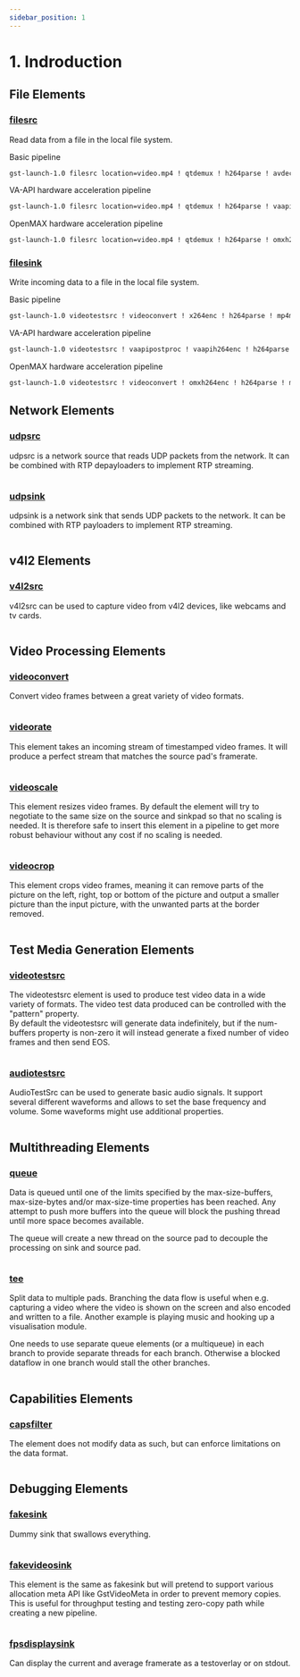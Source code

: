 ```yaml
---
sidebar_position: 1
---
```


# 1. Indroduction

## File Elements

### [filesrc](https://gstreamer.freedesktop.org/documentation/coreelements/filesrc.html?gi-language=c)

Read data from a file in the local file system.

Basic pipeline

```bash
gst-launch-1.0 filesrc location=video.mp4 ! qtdemux ! h264parse ! avdec_h264 ! videoconvert ! autovideosink
```

VA-API hardware acceleration pipeline

```bash
gst-launch-1.0 filesrc location=video.mp4 ! qtdemux ! h264parse ! vaapih264dec ! vaapipostproc ! autovideosink
```

OpenMAX hardware acceleration pipeline

```bash
gst-launch-1.0 filesrc location=video.mp4 ! qtdemux ! h264parse ! omxh264dec ! videoconvert ! autovideosink
```

### [filesink](https://gstreamer.freedesktop.org/documentation/coreelements/filesink.html?gi-language=c)

Write incoming data to a file in the local file system.

Basic pipeline

```bash
gst-launch-1.0 videotestsrc ! videoconvert ! x264enc ! h264parse ! mp4mux ! filesink location=output.mp4
```

VA-API hardware acceleration pipeline

```bash
gst-launch-1.0 videotestsrc ! vaapipostproc ! vaapih264enc ! h264parse ! mp4mux ! filesink location=output.mp4
```

OpenMAX hardware acceleration pipeline

```bash
gst-launch-1.0 videotestsrc ! videoconvert ! omxh264enc ! h264parse ! mp4mux ! filesink location=output.mp4
```

## Network Elements

### [udpsrc](https://gstreamer.freedesktop.org/documentation/udp/udpsrc.html?gi-language=c)

udpsrc is a network source that reads UDP packets from the network. It can be combined with RTP depayloaders to implement RTP streaming.

```bash

```

### [udpsink](https://gstreamer.freedesktop.org/documentation/udp/udpsink.html?gi-language=c)

udpsink is a network sink that sends UDP packets to the network. It can be combined with RTP payloaders to implement RTP streaming.

```bash

```

## v4l2 Elements

### [v4l2src](https://gstreamer.freedesktop.org/documentation/video4linux2/v4l2src.html?gi-language=c)

v4l2src can be used to capture video from v4l2 devices, like webcams and tv cards.

```bash

```

## Video Processing Elements

### [videoconvert](https://gstreamer.freedesktop.org/documentation/videoconvertscale/videoconvert.html?gi-language=c)

Convert video frames between a great variety of video formats.

```bash

```

### [videorate](https://gstreamer.freedesktop.org/documentation/videorate/index.html?gi-language=c)

This element takes an incoming stream of timestamped video frames. It will produce a perfect stream that matches the source pad's framerate.

```bash

```

### [videoscale](https://gstreamer.freedesktop.org/documentation/videoconvertscale/videoscale.html?gi-language=c)

This element resizes video frames. By default the element will try to negotiate to the same size on the source and sinkpad so that no scaling is needed. It is therefore safe to insert this element in a pipeline to get more robust behaviour without any cost if no scaling is needed.

```bash

```

### [videocrop](https://gstreamer.freedesktop.org/documentation/videocrop/videocrop.html?gi-language=c)

This element crops video frames, meaning it can remove parts of the picture on the left, right, top or bottom of the picture and output a smaller picture than the input picture, with the unwanted parts at the border removed.

```bash

```

## Test Media Generation Elements

### [videotestsrc](https://gstreamer.freedesktop.org/documentation/videotestsrc/index.html?gi-language=c)

The videotestsrc element is used to produce test video data in a wide variety of formats. The video test data produced can be controlled with the "pattern" property.  
By default the videotestsrc will generate data indefinitely, but if the num-buffers property is non-zero it will instead generate a fixed number of video frames and then send EOS.

```bash

```

### [audiotestsrc](https://gstreamer.freedesktop.org/documentation/audiotestsrc/index.html?gi-language=c)

AudioTestSrc can be used to generate basic audio signals. It support several different waveforms and allows to set the base frequency and volume. Some waveforms might use additional properties.

```bash

```

## Multithreading Elements

### [queue](https://gstreamer.freedesktop.org/documentation/coreelements/queue.html?gi-language=c)

Data is queued until one of the limits specified by the max-size-buffers, max-size-bytes and/or max-size-time properties has been reached. Any attempt to push more buffers into the queue will block the pushing thread until more space becomes available.

The queue will create a new thread on the source pad to decouple the processing on sink and source pad.

```bash

```

### [tee](https://gstreamer.freedesktop.org/documentation/coreelements/tee.html?gi-language=c)

Split data to multiple pads. Branching the data flow is useful when e.g. capturing a video where the video is shown on the screen and also encoded and written to a file. Another example is playing music and hooking up a visualisation module.

One needs to use separate queue elements (or a multiqueue) in each branch to provide separate threads for each branch. Otherwise a blocked dataflow in one branch would stall the other branches.

```bash

```

## Capabilities Elements

### [capsfilter](https://gstreamer.freedesktop.org/documentation/coreelements/capsfilter.html?gi-language=c)

The element does not modify data as such, but can enforce limitations on the data format.

```bash

```

## Debugging Elements

### [fakesink](https://gstreamer.freedesktop.org/documentation/coreelements/fakesink.html?gi-language=c)

Dummy sink that swallows everything.

```bash

```

### [fakevideosink](https://gstreamer.freedesktop.org/documentation/debugutilsbad/fakevideosink.html?gi-language=c)

This element is the same as fakesink but will pretend to support various allocation meta API like GstVideoMeta in order to prevent memory copies. This is useful for throughput testing and testing zero-copy path while creating a new pipeline.

```bash

```

### [fpsdisplaysink](https://gstreamer.freedesktop.org/documentation/debugutilsbad/fpsdisplaysink.html?gi-language=c)

Can display the current and average framerate as a testoverlay or on stdout.

```bash

```
